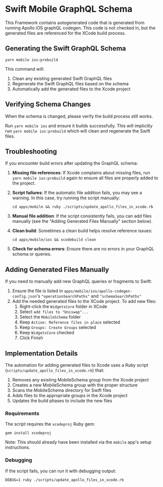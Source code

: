 # Swift Mobile GraphQL Schema

This Framework contains autogenerated code that is generated from running Apollo iOS graphQL codegen. This code is not checked in, but the generated files are referenced for the XCode build process.

## Generating the Swift GraphQL Schema

```
yarn mobile ios:prebuild
```

This command will:

1. Clean any existing generated Swift GraphQL files
2. Regenerate the Swift GraphQL files based on the schema
3. Automatically add the generated files to the Xcode project

## Verifying Schema Changes

When the schema is changed, please verify the build process still works.

Run `yarn mobile ios` and ensure it builds successfully. This will implicitly run `yarn mobile ios:prebuild` which will clean and regenerate the Swift files.

## Troubleshooting

If you encounter build errors after updating the GraphQL schema:

1. **Missing file references**: If Xcode complains about missing files, run `yarn mobile ios:prebuild` again to ensure all files are properly added to the project.

2. **Script failures**: If the automatic file addition fails, you may see a warning. In this case, try running the script manually:

   ```
   cd apps/mobile && ruby ./scripts/update_apollo_files_in_xcode.rb
   ```

3. **Manual file addition**: If the script consistently fails, you can add files manually (see the "Adding Generated Files Manually" section below).

4. **Clean build**: Sometimes a clean build helps resolve reference issues:

   ```
   cd apps/mobile/ios && xcodebuild clean
   ```

5. **Check for schema errors**: Ensure there are no errors in your GraphQL schema or queries.

## Adding Generated Files Manually

If you need to manually add new GraphQL queries or fragments to Swift:

1. Ensure the file is listed in `apps/mobile/ios/apollo-codegen-config.json`'s `"operationSearchPaths"` and `"schemaSearchPaths"`
2. Add the needed generated files to the XCode project. To add new files:
   1. Right-click the `WidgetsCore` folder in XCode
   2. Select `add files to "Uniswap"...`
   3. Select the `MobileSchema` folder
   4. Keep `Action: Reference files in place` selected
   5. Keep `Groups: Create Groups` selected
   6. Keep `WidgetsCore` checked
   7. Click Finish

## Implementation Details

The automation for adding generated files to Xcode uses a Ruby script (`scripts/update_apollo_files_in_xcode.rb`) that:

1. Removes any existing MobileSchema group from the Xcode project
2. Creates a new MobileSchema group with the proper structure
3. Scans the MobileSchema directory for Swift files
4. Adds files to the appropriate groups in the Xcode project
5. Updates the build phases to include the new files

### Requirements

The script requires the `xcodeproj` Ruby gem:

```
gem install xcodeproj
```

Note: This should already have been installed via the `mobile` app's setup instructions.

### Debugging

If the script fails, you can run it with debugging output:

```
DEBUG=1 ruby ./scripts/update_apollo_files_in_xcode.rb
```

